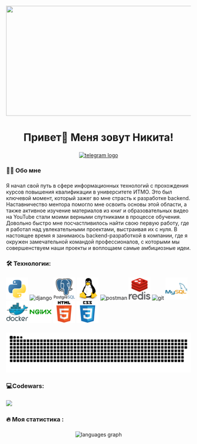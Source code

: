 <br clear="both">

<div align="center">
  <img height="300" width="600" src="https://user-images.githubusercontent.com/74038190/225813708-98b745f2-7d22-48cf-9150-083f1b00d6c9.gif"  />
</div>

###

<h1 align="center">Привет👋 Меня зовут Никита!</h1>

###

<div align="center">
  <a href="https://t.me/yavmarketinge" target="_blank">
    <img src="https://img.shields.io/static/v1?message=Telegram&logo=telegram&label=&color=2CA5E0&logoColor=white&labelColor=&style=for-the-badge" height="30" alt="telegram logo"  />
  </a>
</div>

###

<h3 align="left">👩‍💻  Обо мне</h3>

###

<p align="left">Я начал свой путь в сфере информационных технологий с прохождения курсов повышения квалификации в университете ИТМО. Это был ключевой момент, который зажег во мне страсть к разработке backend. Наставничество ментора помогло мне освоить основы этой области, а также активное изучение материалов из книг и образовательных видео на YouTube стали моими верными спутниками в процессе обучения. Довольно быстро мне посчастливилось найти свою первую работу, где я работал над увлекательными проектами, выстраивая их с нуля. В настоящее время я занимаюсь backend-разработкой в компании, где я окружен замечательной командой профессионалов, с которыми мы совершенствуем наши проекты и воплощаем самые амбициозные идеи.

###


<h3 align="left">🛠 Технологии:</h3>

###

<p align="left"><a target="_blank" rel="noreferrer"> <img
        src="https://raw.githubusercontent.com/devicons/devicon/master/icons/python/python-original.svg" alt="python"
        width="60" height="60"/> </a>
<a target="_blank" rel="noreferrer"> <img
        src="https://cdn.worldvectorlogo.com/logos/django.svg" alt="django" width="60" height="60"/> </a>
<a target="_blank" rel="noreferrer"> <img
        src="https://raw.githubusercontent.com/devicons/devicon/master/icons/postgresql/postgresql-original-wordmark.svg"
        alt="postgresql" width="60" height="60"/> </a>
<a target="_blank" rel="noreferrer">
    <img src="https://raw.githubusercontent.com/devicons/devicon/master/icons/linux/linux-original.svg" alt="linux"
         width="60" height="60"/> </a>
<a target="_blank" rel="noreferrer">
    <img src="https://www.vectorlogo.zone/logos/getpostman/getpostman-icon.svg" alt="postman" width="60" height="60"/>
</a>
<a target="_blank" rel="noreferrer"> <img
        src="https://raw.githubusercontent.com/devicons/devicon/master/icons/redis/redis-original-wordmark.svg"
        alt="redis" width="60" height="60"/> </a>
<a target="_blank" rel="noreferrer"> <img
        src="https://www.vectorlogo.zone/logos/git-scm/git-scm-icon.svg" alt="git" width="60" height="60"/> </a>
<a target="_blank" rel="noreferrer"> <img
        src="https://raw.githubusercontent.com/devicons/devicon/master/icons/mysql/mysql-original-wordmark.svg"
        alt="mysql" width="60" height="60"/> </a>
<a target="_blank" rel="noreferrer"> <img
        src="https://raw.githubusercontent.com/devicons/devicon/master/icons/docker/docker-original-wordmark.svg"
        alt="docker" width="60" height="60"/> </a>
<a target="_blank" rel="noreferrer"> <img
        src="https://raw.githubusercontent.com/devicons/devicon/master/icons/nginx/nginx-original.svg" alt="nginx"
        width="60" height="60"/> </a>
<a target="_blank" rel="noreferrer"> <img
        src="https://raw.githubusercontent.com/devicons/devicon/master/icons/html5/html5-original-wordmark.svg"
        alt="html5" width="60" height="60"/> </a>
<a target="_blank" rel="noreferrer"> <img
        src="https://raw.githubusercontent.com/devicons/devicon/master/icons/css3/css3-original-wordmark.svg" alt="css3"
        width="60" height="60"/> </a></p>
        
###

<p align="center">
 <img width="800" src="/github-snake.svg" alt="snake"/>
</p>

###

<h3 align="left">💻Codewars:</h3>

###

<img src=https://www.codewars.com/users/XannakS/badges/large >

###

<h3 align="left">🔥   Моя статистика :</h3>

###

<div align="center">
  <img src="https://github-readme-stats.vercel.app/api/top-langs?username=sixscale&locale=en&hide_title=false&layout=compact&card_width=320&langs_count=5&theme=dracula&hide_border=false&order=2" height="150" alt="languages graph"  />
</div>

###
